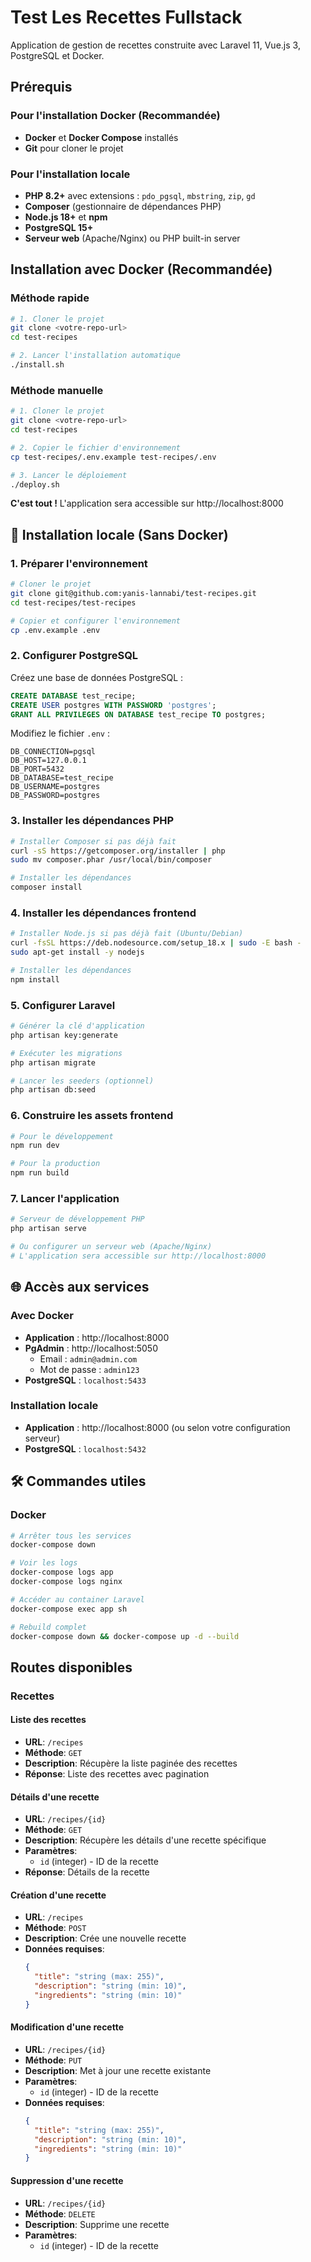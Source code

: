 # Test Les Recettes Fullstack

Application de gestion de recettes construite avec Laravel 11, Vue.js 3, PostgreSQL et Docker.

## Prérequis

### Pour l'installation Docker (Recommandée)
- **Docker** et **Docker Compose** installés
- **Git** pour cloner le projet

### Pour l'installation locale
- **PHP 8.2+** avec extensions : `pdo_pgsql`, `mbstring`, `zip`, `gd`
- **Composer** (gestionnaire de dépendances PHP)
- **Node.js 18+** et **npm**
- **PostgreSQL 15+**
- **Serveur web** (Apache/Nginx) ou PHP built-in server

## Installation avec Docker (Recommandée)

### Méthode rapide
```bash
# 1. Cloner le projet
git clone <votre-repo-url>
cd test-recipes

# 2. Lancer l'installation automatique
./install.sh
```

### Méthode manuelle
```bash
# 1. Cloner le projet
git clone <votre-repo-url>
cd test-recipes

# 2. Copier le fichier d'environnement
cp test-recipes/.env.example test-recipes/.env

# 3. Lancer le déploiement
./deploy.sh
```

**C'est tout !** L'application sera accessible sur http://localhost:8000

## 🔧 Installation locale (Sans Docker)

### 1. Préparer l'environnement

```bash
# Cloner le projet
git clone git@github.com:yanis-lannabi/test-recipes.git
cd test-recipes/test-recipes

# Copier et configurer l'environnement
cp .env.example .env
```

### 2. Configurer PostgreSQL

Créez une base de données PostgreSQL :

```sql
CREATE DATABASE test_recipe;
CREATE USER postgres WITH PASSWORD 'postgres';
GRANT ALL PRIVILEGES ON DATABASE test_recipe TO postgres;
```

Modifiez le fichier `.env` :
```env
DB_CONNECTION=pgsql
DB_HOST=127.0.0.1
DB_PORT=5432
DB_DATABASE=test_recipe
DB_USERNAME=postgres
DB_PASSWORD=postgres
```

### 3. Installer les dépendances PHP

```bash
# Installer Composer si pas déjà fait
curl -sS https://getcomposer.org/installer | php
sudo mv composer.phar /usr/local/bin/composer

# Installer les dépendances
composer install
```

### 4. Installer les dépendances frontend

```bash
# Installer Node.js si pas déjà fait (Ubuntu/Debian)
curl -fsSL https://deb.nodesource.com/setup_18.x | sudo -E bash -
sudo apt-get install -y nodejs

# Installer les dépendances
npm install
```

### 5. Configurer Laravel

```bash
# Générer la clé d'application
php artisan key:generate

# Exécuter les migrations
php artisan migrate

# Lancer les seeders (optionnel)
php artisan db:seed
```

### 6. Construire les assets frontend

```bash
# Pour le développement
npm run dev

# Pour la production
npm run build
```

### 7. Lancer l'application

```bash
# Serveur de développement PHP
php artisan serve

# Ou configurer un serveur web (Apache/Nginx)
# L'application sera accessible sur http://localhost:8000
```

## 🌐 Accès aux services

### Avec Docker
- **Application** : http://localhost:8000
- **PgAdmin** : http://localhost:5050
  - Email : `admin@admin.com`
  - Mot de passe : `admin123`
- **PostgreSQL** : `localhost:5433`

### Installation locale
- **Application** : http://localhost:8000 (ou selon votre configuration serveur)
- **PostgreSQL** : `localhost:5432`

## 🛠️ Commandes utiles

### Docker
```bash
# Arrêter tous les services
docker-compose down

# Voir les logs
docker-compose logs app
docker-compose logs nginx

# Accéder au container Laravel
docker-compose exec app sh

# Rebuild complet
docker-compose down && docker-compose up -d --build
```

## Routes disponibles

### Recettes

#### Liste des recettes
- **URL**: `/recipes`
- **Méthode**: `GET`
- **Description**: Récupère la liste paginée des recettes
- **Réponse**: Liste des recettes avec pagination

#### Détails d'une recette
- **URL**: `/recipes/{id}`
- **Méthode**: `GET`
- **Description**: Récupère les détails d'une recette spécifique
- **Paramètres**: 
  - `id` (integer) - ID de la recette
- **Réponse**: Détails de la recette

#### Création d'une recette
- **URL**: `/recipes`
- **Méthode**: `POST`
- **Description**: Crée une nouvelle recette
- **Données requises**:
  ```json
  {
    "title": "string (max: 255)",
    "description": "string (min: 10)",
    "ingredients": "string (min: 10)"
  }
  ```

#### Modification d'une recette
- **URL**: `/recipes/{id}`
- **Méthode**: `PUT`
- **Description**: Met à jour une recette existante
- **Paramètres**: 
  - `id` (integer) - ID de la recette
- **Données requises**:
  ```json
  {
    "title": "string (max: 255)",
    "description": "string (min: 10)",
    "ingredients": "string (min: 10)"
  }
  ```

#### Suppression d'une recette
- **URL**: `/recipes/{id}`
- **Méthode**: `DELETE`
- **Description**: Supprime une recette
- **Paramètres**: 
  - `id` (integer) - ID de la recette 